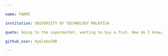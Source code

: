 ```yaml
---

name: FAHMI

institution: UNIVERSITY OF TECHNOLOGY MALAYSIA

quote: Going to the supermarket, wanting to buy a fish. How do I know, I am just a fish.

github_user: HyGlobalHD

---
```

